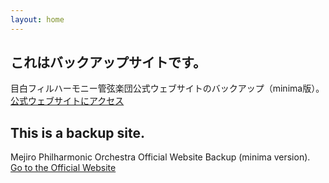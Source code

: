 ```yaml
---
layout: home
---
```

## これはバックアップサイトです。
目白フィルハーモニー管弦楽団公式ウェブサイトのバックアップ（minima版）。<br>
[公式ウェブサイトにアクセス](https://www.mejirophil-orch.com/)

## This is a backup site.
Mejiro Philharmonic Orchestra Official Website Backup (minima version).<br>
[Go to the Official Website](https://www.mejirophil-orch.com/)
